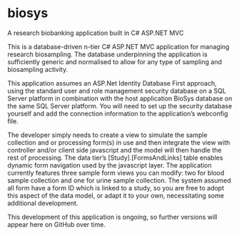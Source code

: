 # biosys
A research biobanking application built in C# ASP.NET MVC

This is a database-driven n-tier C# ASP.NET MVC application for managing research biosampling. The database underpinning the application is sufficiently generic and normalised to allow for any type of sampling and biosampling activity.

This application assumes an ASP.Net Identity Database First approach, using the standard user and role management security database on a SQL Server platform in combination with the host application BioSys database on the same SQL Server platform. You will need to set up the security database yourself and add the connection information to the application’s webconfig file.

The developer simply needs to create a view to simulate the sample collection and or processing form(s) in use and then integrate the view with controller and/or client side javascript and the model will then handle the rest of processing. The data tier’s [Study].[FormsAndLinks] table enables dynamic form navigation used by the javascript layer.
The application currently features three sample form views you can modify: two for blood sample collection and one for urine sample collection. The system assumed all form have a form ID which is linked to a study, so you are free to adopt this aspect of the data model, or adapt it to your own, necessitating some additional development.

This development of this application is ongoing, so further versions will appear here on GitHub over time.  
